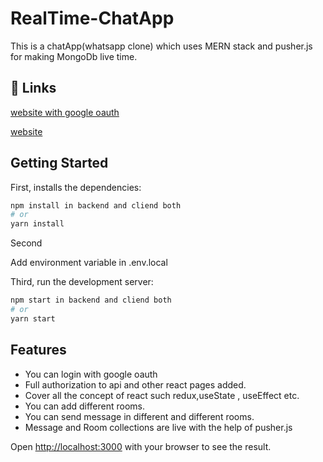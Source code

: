 # RealTime-ChatApp

This is a chatApp(whatsapp clone) which uses MERN stack and pusher.js for making MongoDb live time.
## 🔗 Links
[website with google oauth](https://tender-darwin-1f9f94.netlify.app/)

[website ](https://mern-forbidden.herokuapp.com/)

## Getting Started

First, installs the dependencies:

```bash
npm install in backend and cliend both
# or
yarn install
```

Second

Add environment variable in .env.local

Third, run the development server:

```bash
npm start in backend and cliend both
# or
yarn start
```
## Features

- You can login with google oauth
- Full authorization to api and other react pages added.
- Cover all the concept of react such redux,useState , useEffect etc.
- You can add different rooms.
- You can send message in different and different rooms.
- Message and Room collections are live with the help of pusher.js

Open [http://localhost:3000](http://localhost:3000) with your browser to see the result.

